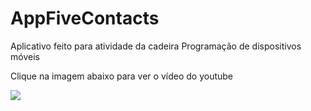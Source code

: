 # AppFiveContacts
Aplicativo feito para atividade da cadeira Programação de dispositivos móveis

Clique na imagem abaixo para ver o vídeo do youtube

[![](http://img.youtube.com/vi/fxg3qLEWtsw/0.jpg)](http://www.youtube.com/watch?v=fxg3qLEWtsw "Vídeo do aplicativo Five Contacts")
